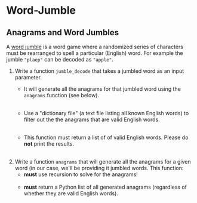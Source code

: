 # Word-Jumble

## Anagrams and Word Jumbles 

A [word jumble](https://en.wikipedia.org/wiki/Jumble) is a word game where a randomized series of characters must be rearranged to spell a particular (English) word. For example the jumble `"plaep"` can be decoded as `"apple"`.

 1. Write a function `jumble_decode` that takes a jumbled word as an input parameter. 
    * It will generate all the anagrams for that jumbled word using the `anagrams` function (see below).
    <br/><br/>
    
    * Use a "dictionary file" (a text file listing all known English words) to filter out the the anagrams that are valid English words.
    <br/><br/>
    
    * This function must return a list of of valid English words. Please do **not** print the results.
<br/><br/>
 2. Write a function `anagrams` that will generate all the anagrams for a given word (in our case, we'll be providing it jumbled words. This function:
    * **must** use recursion to solve for the anagrams!
    <br/><br/>
    * **must** return a Python list of all generated anagrams (regardless of whether they are valid English words).
